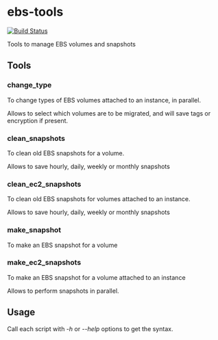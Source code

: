 ebs-tools
=========

[![Build Status](http://jenkins-juliogonzalez.rhcloud.com/job/ebs-tools-build/badge/icon)](https://jenkins-juliogonzalez.rhcloud.com/job/ebs-tools-build/)

Tools to manage EBS volumes and snapshots

Tools
-----

### change_type

To change types of EBS volumes attached to an instance, in parallel.

Allows to select which volumes are to be migrated, and will save tags or encryption if present.

### clean_snapshots

To clean old EBS snapshots for a volume.

Allows to save hourly, daily, weekly or monthly snapshots

### clean_ec2_snapshots

To clean old EBS snapshots for volumes attached to an instance.

Allows to save hourly, daily, weekly or monthly snapshots

### make_snapshot

To make an EBS snapshot for a volume

### make_ec2_snapshots

To make an EBS snapshot for a volume attached to an instance

Allows to perform snapshots in parallel.

Usage
-----

Call each script with *-h* or *--help* options to get the syntax.
